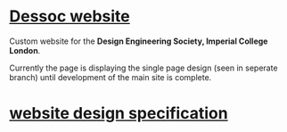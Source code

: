 # [Dessoc website](union.ac.uk/guilds/dessoc)

Custom website for the **Design Engineering Society, Imperial College London**.

Currently the page is displaying the single page design (seen in seperate branch) until development of the main site is complete.

# [website design specification](https://github.com/ImperialDesSoc/ImperialDesSoc.Github.io/blob/2017-website/README.md)
